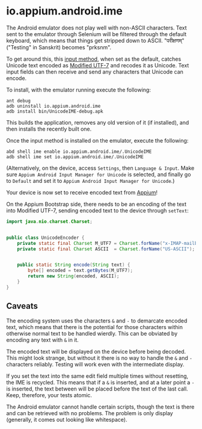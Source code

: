 # io.appium.android.ime

The Android emulator does not play well with non-ASCII characters. Text sent to the emulator through Selenium will be filtered through the default keyboard, which means that things get stripped down to ASCII. "परीक्षणम्" ("Testing" in Sanskrit) becomes "prksnm".

To get around this, this [input method](http://developer.android.com/guide/topics/text/creating-input-method.html), when set as the default, catches Unicode text encoded as [Modified UTF-7](http://tools.ietf.org/html/rfc3501) and recodes it as Unicode. Text input fields can then receive and send any characters that Unicode can encode.

To install, with the emulator running execute the following:

```shell
ant debug
adb uninstall io.appium.android.ime
adb install bin/UnicodeIME-debug.apk
```

This builds the application, removes any old version of it (if installed), and then installs the recently built one.

Once the input method is installed on the emulator, execute the following:

```shell
abd shell ime enable io.appium.android.ime/.UnicodeIME
adb shell ime set io.appium.android.ime/.UnicodeIME
```

(Alternatively, on the device, access `Settings`, then `Language & Input`. Make sure `Appium Android Input Manager for Unicode` is selected, and finally go to `Default` and set it to `Appium Android Input Manager for Unicode`.)

Your device is now set to receive encoded text from [Appium](http://appium.io/)!

On the Appium Bootstrap side, there needs to be an encoding of the text into Modified UTF-7, sending encoded text to the device through `setText`:

```java
import java.nio.charset.Charset;


public class UnicodeEncoder {
    private static final Charset M_UTF7 = Charset.forName("x-IMAP-mailbox-name");
    private static final Charset ASCII  = Charset.forName("US-ASCII");


    public static String encode(String text) {
        byte[] encoded = text.getBytes(M_UTF7);
        return new String(encoded, ASCII);
    }
}
```

## Caveats

The encoding system uses the characters `&` and `-` to demarcate encoded text, which means that there is the potential for those characters within otherwise normal text to be handled wierdly. This can be obviated by encoding any text with `&` in it.

The encoded text will be displayed on the device before being decoded. This might look strange, but without it there is no way to handle the `&` and `-` characters reliably. Testing will work even with the intermediate display.

If you set the text into the same edit field multiple times without resetting, the IME is recycled. This means that if a `&` is inserted, and at a later point a `-` is inserted, the text between will be placed before the text of the last call. Keep, therefore, your tests atomic.

The Android emulator cannot handle certain scripts, though the text is there and can be retrieved with no problems. The problem is only display (generally, it comes out looking like whitespace).
